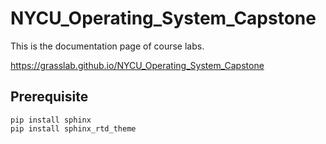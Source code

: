 # NYCU_Operating_System_Capstone

This is the documentation page of course labs.

https://grasslab.github.io/NYCU_Operating_System_Capstone

## Prerequisite

```
pip install sphinx
pip install sphinx_rtd_theme
```
